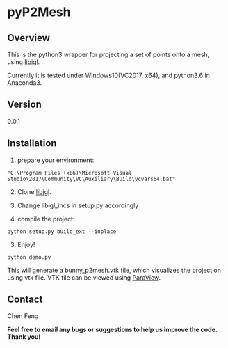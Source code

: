 pyP2Mesh
========

Overview
--------

This is the python3 wrapper for projecting a set of points onto a mesh, using [libigl](https://github.com/libigl/libigl/).

Currently it is tested under Windows10(VC2017, x64), and python3.6 in Anaconda3.

Version
-------

0.0.1

Installation
------------

1. prepare your environment:   
```
"C:\Program Files (x86)\Microsoft Visual Studio\2017\Community\VC\Auxiliary\Build\vcvars64.bat"
```

2. Clone [libigl](https://github.com/libigl/libigl/).

3. Change libigl_incs in setup.py accordingly

2. compile the project:
```
python setup.py build_ext --inplace
```

3. Enjoy!   
```
python demo.py
```
This will generate a bunny_p2mesh.vtk file, which visualizes the projection using vtk file.
VTK file can be viewed using [ParaView](https://www.paraview.org/download/).


Contact
-------

Chen Feng <cfeng at nyu dot edu>

**Feel free to email any bugs or suggestions to help us improve the code. Thank you!**